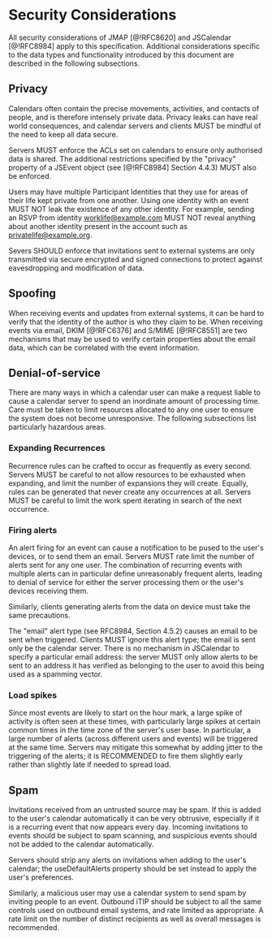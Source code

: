 # Security Considerations

All security considerations of JMAP [@!RFC8620] and JSCalendar [@!RFC8984] apply to this specification. Additional considerations specific to the data types and functionality introduced by this document are described in the following subsections.

## Privacy

Calendars often contain the precise movements, activities, and contacts of people, and is therefore intensely private data. Privacy leaks can have real world consequences, and calendar servers and clients MUST be mindful of the need to keep all data secure.

Servers MUST enforce the ACLs set on calendars to ensure only authorised data is shared. The additional restrictions specified by the "privacy" property of a JSEvent object (see [@!RFC8984] Section 4.4.3) MUST also be enforced.

Users may have multiple Participant Identities that they use for areas of their life kept private from one another. Using one identity with an event MUST NOT leak the existence of any other identity. For example, sending an RSVP from identity worklife@example.com MUST NOT reveal anything about another identity present in the account such as privatelife@example.org.

Severs SHOULD enforce that invitations sent to external systems are only transmitted via secure encrypted and signed connections to protect against eavesdropping and modification of data.

## Spoofing

When receiving events and updates from external systems, it can be hard to verify that the identity of the author is who they claim to be. When receiving events via email, DKIM [@!RFC6376] and S/MIME [@!RFC8551] are two mechanisms that may be used to verify certain properties about the email data, which can be correlated with the event information.

## Denial-of-service

There are many ways in which a calendar user can make a request liable to cause a calendar server to spend an inordinate amount of processing time. Care must be taken to limit resources allocated to any one user to ensure the system does not become unresponsive. The following subsections list particularly hazardous areas.

### Expanding Recurrences

Recurrence rules can be crafted to occur as frequently as every second. Servers MUST be careful to not allow resources to be exhausted when expanding, and limit the number of expansions they will create. Equally, rules can be generated that never create any occurrences at all. Servers MUST be careful to limit the work spent iterating in search of the next occurrence.

### Firing alerts

An alert firing for an event can cause a notification to be pused to the user's devices, or to send them an email. Servers MUST rate limit the number of alerts sent for any one user. The combination of recurring events with multiple alerts can in particular define unreasonably frequent alerts, leading to denial of service for either the server processing them or the user's devices receiving them.

Similarly, clients generating alerts from the data on device must take the same precautions.

The "email" alert type (see RFC8984, Section 4.5.2) causes an email to be sent when triggered. Clients MUST ignore this alert type; the email is sent only be the calendar server. There is no mechanism in JSCalendar to specify a particular email address: the server MUST only allow alerts to be sent to an address it has verified as belonging to the user to avoid this being used as a spamming vector.

### Load spikes

Since most events are likely to start on the hour mark, a large spike of activity is often seen at these times, with particularly large spikes at certain common times in the time zone of the server's user base. In particular, a large number of alerts (across different users and events) will be triggered at the same time. Servers may mitigate this somewhat by adding jitter to the triggering of the alerts; it is RECOMMENDED to fire them slightly early rather than slightly late if needed to spread load.

## Spam

Invitations received from an untrusted source may be spam. If this is added to the user's calendar automatically it can be very obtrusive, especially if it is a recurring event that now appears every day. Incoming invitations to events should be subject to spam scanning, and suspicious events should not be added to the calendar automatically.

Servers should strip any alerts on invitations when adding to the user's calendar; the useDefaultAlerts property should be set instead to apply the user's preferences.

Similarly, a malicious user may use a calendar system to send spam by inviting people to an event. Outbound iTIP should be subject to all the same controls used on outbound email systems, and rate limited as appropriate. A rate limit on the number of distinct recipients as well as overall messages is recommended.
